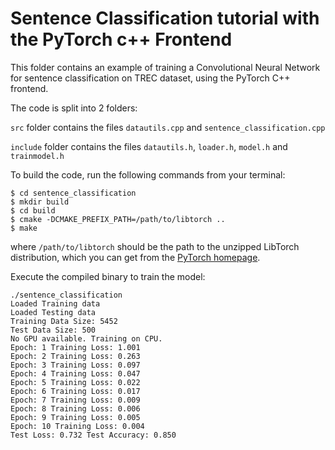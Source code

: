 # Sentence Classification tutorial with the PyTorch c++ Frontend
This folder contains an example of training a Convolutional Neural Network for sentence classification on TREC dataset, using the PyTorch C++ frontend.

The code is split into 2 folders:

```src``` folder contains the files ```datautils.cpp``` and ```sentence_classification.cpp```

```include``` folder contains the files ```datautils.h```, ```loader.h```, ```model.h``` and ```trainmodel.h```

To build the code, run the following commands from your terminal:
```
$ cd sentence_classification
$ mkdir build
$ cd build
$ cmake -DCMAKE_PREFIX_PATH=/path/to/libtorch ..
$ make
```
where ```/path/to/libtorch``` should be the path to the unzipped LibTorch distribution, which you can get from the [PyTorch homepage](https://pytorch.org/get-started/locally/).

Execute the compiled binary to train the model:
```
./sentence_classification
Loaded Training data
Loaded Testing data
Training Data Size: 5452
Test Data Size: 500
No GPU available. Training on CPU. 
Epoch: 1 Training Loss: 1.001
Epoch: 2 Training Loss: 0.263
Epoch: 3 Training Loss: 0.097
Epoch: 4 Training Loss: 0.047
Epoch: 5 Training Loss: 0.022
Epoch: 6 Training Loss: 0.017
Epoch: 7 Training Loss: 0.009
Epoch: 8 Training Loss: 0.006
Epoch: 9 Training Loss: 0.005
Epoch: 10 Training Loss: 0.004
Test Loss: 0.732 Test Accuracy: 0.850
```
